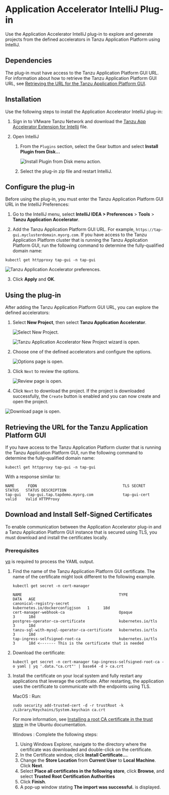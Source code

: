 # Application Accelerator IntelliJ Plug-in

Use the Application Accelerator IntelliJ plug-in to explore and generate projects
from the defined accelerators in Tanzu Application Platform using IntelliJ.

## <a id="dependencies"></a> Dependencies

The plug-in must have access to the Tanzu Application Platform GUI URL.
For information about how to retrieve the Tanzu Application Platform GUI URL, see
[Retrieving the URL for the Tanzu Application Platform GUI](#fqdn-tap-gui-url).

## <a id="intellij-install"></a> Installation

Use the following steps to install the Application Accelerator IntelliJ plug-in:

1. Sign in to VMware Tanzu Network and download the [Tanzu App Accelerator Extension for Intellij](https://network.tanzu.vmware.com/products/tanzu-application-platform) file.

2. Open IntelliJ

    1. From the `Plugins` section, select the Gear button and select **Install Plugin from Disk...**

        ![Install Plugin from Disk menu action.](../images/app-accelerator/intellij/app-accelerators-intellij-install-from-disk.png)

    2. Select the plug-in zip file and restart IntelliJ.

## <a id="intellij-conf-plugin"></a> Configure the plug-in

Before using the plug-in, you must enter the Tanzu Application Platform GUI URL in the IntelliJ Preferences:

1. Go to the IntelliJ menu, select **IntelliJ IDEA > Preferences** > **Tools** > **Tanzu Application Accelerator**.

2. Add the Tanzu Application Platform GUI URL. For example, `https://tap-gui.myclusterdomain.myorg.com`. If you have access to the Tanzu Application Platform cluster that is running the Tanzu Application Platform GUI, run the following command to determine the fully-qualified domain name:

  ```console
  kubectl get httpproxy tap-gui -n tap-gui
  ```

  ![Tanzu Application Accelerator preferences.](../images/app-accelerator/intellij/app-accelerators-intellij-preferences.png)

3. Click **Apply** and **OK**.

## <a id="intellij-using-the-plugin"></a> Using the plug-in

After adding the Tanzu Application Platform GUI URL, you can explore the defined accelerators:

1. Select **New Project**, then select **Tanzu Application Accelerator**.

    ![Select New Project.](../images/app-accelerator/intellij/app-accelerators-intellij-new-project.png)

    ![Tanzu Application Accelerator New Project wizard is open.](../images/app-accelerator/intellij/app-accelerators-intellij-accelerator-list.png)

2. Choose one of the defined accelerators and configure the options.

    ![Options page is open.](../images/app-accelerator/intellij/app-accelerators-intellij-options.png)

3. Click `Next` to review the options.

    ![Review page is open.](../images/app-accelerator/intellij/app-accelerators-intellij-review.png)

4. Click `Next` to download the project. If the project is downloaded successfully, the
`Create` button is enabled and you can now create and open the project.

![Download page is open.](../images/app-accelerator/intellij/app-accelerators-intellij-create.png)

## <a id="fqdn-tap-gui-url"></a> Retrieving the URL for the Tanzu Application Platform GUI

If you have access to the Tanzu Application Platform cluster that is running the Tanzu Application
Platform GUI, run the following command to determine the fully-qualified domain name:

```console
kubectl get httpproxy tap-gui -n tap-gui
```

With a response similar to:

```console
NAME      FQDN                                      TLS SECRET     STATUS   STATUS DESCRIPTION
tap-gui   tap-gui.tap.tapdemo.myorg.com             tap-gui-cert   valid    Valid HTTPProxy
```

## <a id="dl-ins-ss-certs"></a>Download and Install Self-Signed Certificates

To enable communication between the Application Accelerator plug-in and  a Tanzu Application Platform GUI instance that is secured using TLS, you must download and install the certificates locally.

### Prerequisites

[yq](https://github.com/mikefarah/yq) is required to process the YAML output.

1. Find the name of the Tanzu Application Platform GUI certificate. The name of the certificate might look different to the following example.

    ```console
    kubectl get secret -n cert-manager
    ```

    ```console
    NAME                                           TYPE                             DATA   AGE
    canonical-registry-secret                      kubernetes.io/dockerconfigjson   1      18d
    cert-manager-webhook-ca                        Opaque                           3      18d
    postgres-operator-ca-certificate               kubernetes.io/tls                3      18d
    tanzu-sql-with-mysql-operator-ca-certificate   kubernetes.io/tls                3      18d
    tap-ingress-selfsigned-root-ca                 kubernetes.io/tls                3      18d <------- This is the certificate that is needed
    ```

2. Download the certificate:

    ```console
    kubectl get secret -n cert-manager tap-ingress-selfsigned-root-ca -o yaml | yq '.data."ca.crt"' | base64 -d > ca.crt
    ```

3. Install the certificate on your local system and fully restart any applications that leverage
the certificate. After restarting, the application uses the certificate
to communicate with the endpoints using TLS.

    MacOS
    : Run:

      ```console
      sudo security add-trusted-cert -d -r trustRoot -k /Library/Keychains/System.keychain ca.crt
      ```

      For more information, see [Installing a root CA certificate in the trust store](https://ubuntu.com/server/docs/security-trust-store) in the Ubuntu documentation.

    Windows
    : Complete the following steps:

      1. Using Windows Explorer, navigate to the directory where the certificate was downloaded and double-click on the certificate.
      2. In the Certificate window, click **Install Certificate...**.
      3. Change the **Store Location** from **Current User** to **Local Machine**. Click **Next**.
      4. Select **Place all certificates in the following store**, click **Browse**, and select **Trusted Root Certification Authorities**
      5. Click **Finish**.
      6. A pop-up window stating **The import was successful.** is displayed.
